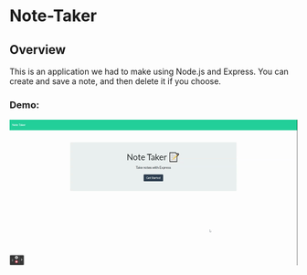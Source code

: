 # Note-Taker

## Overview
This is an application we had to make using Node.js and Express. You can create and save a note, and then delete it if you choose.

### Demo:
![Demo](Develop/public/assets/Note-Taker.gif)
